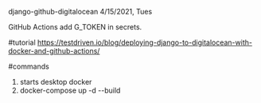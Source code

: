 django-github-digitalocean
4/15/2021, Tues

GitHub Actions
add G_TOKEN in secrets.

#tutorial
https://testdriven.io/blog/deploying-django-to-digitalocean-with-docker-and-github-actions/

#commands
1. starts desktop docker
2. docker-compose up -d --build
